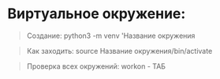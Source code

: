 # Виртуальное окружение:

>Создание:
 python3 -m venv 'Название окружения

>Как заходить:
 source Название окружения/bin/activate

>Проверка всех окружений:
 workon - ТАБ